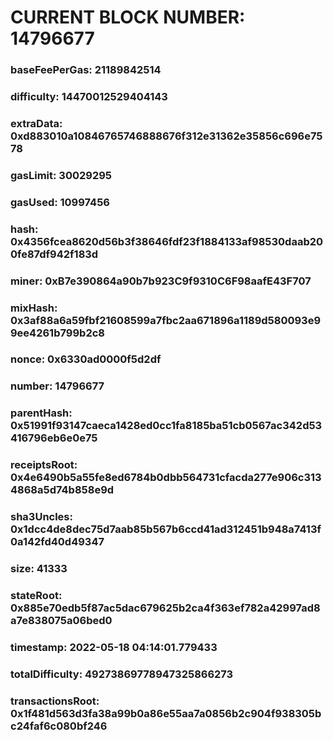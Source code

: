 # CURRENT BLOCK NUMBER: 14796677

### baseFeePerGas: 21189842514
### difficulty: 14470012529404143
### extraData: 0xd883010a10846765746888676f312e31362e35856c696e7578
### gasLimit: 30029295
### gasUsed: 10997456
### hash: 0x4356fcea8620d56b3f38646fdf23f1884133af98530daab200fe87df942f183d
### miner: 0xB7e390864a90b7b923C9f9310C6F98aafE43F707
### mixHash: 0x3af88a6a59fbf21608599a7fbc2aa671896a1189d580093e99ee4261b799b2c8
### nonce: 0x6330ad0000f5d2df
### number: 14796677
### parentHash: 0x51991f93147caeca1428ed0cc1fa8185ba51cb0567ac342d53416796eb6e0e75
### receiptsRoot: 0x4e6490b5a55fe8ed6784b0dbb564731cfacda277e906c3134868a5d74b858e9d
### sha3Uncles: 0x1dcc4de8dec75d7aab85b567b6ccd41ad312451b948a7413f0a142fd40d49347
### size: 41333
### stateRoot: 0x885e70edb5f87ac5dac679625b2ca4f363ef782a42997ad8a7e838075a06bed0
### timestamp: 2022-05-18 04:14:01.779433
### totalDifficulty: 49273869778947325866273
### transactionsRoot: 0x1f481d563d3fa38a99b0a86e55aa7a0856b2c904f938305bc24faf6c080bf246
